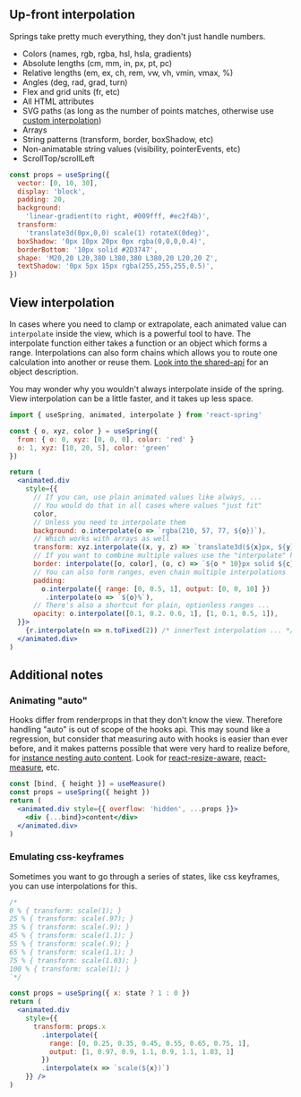 ## Up-front interpolation

Springs take pretty much everything, they don't just handle numbers.

* Colors (names, rgb, rgba, hsl, hsla, gradients)
* Absolute lengths (cm, mm, in, px, pt, pc)
* Relative lengths (em, ex, ch, rem, vw, vh, vmin, vmax, %)
* Angles (deg, rad, grad, turn)
* Flex and grid units (fr, etc)
* All HTML attributes
* SVG paths (as long as the number of points matches, otherwise use [custom interpolation](https://codesandbox.io/embed/lwpkp46om))
* Arrays
* String patterns (transform, border, boxShadow, etc)
* Non-animatable string values (visibility, pointerEvents, etc)
* ScrollTop/scrollLeft

```jsx
const props = useSpring({
  vector: [0, 10, 30],
  display: 'block',
  padding: 20, 
  background:
    'linear-gradient(to right, #009fff, #ec2f4b)', 
  transform: 
    'translate3d(0px,0,0) scale(1) rotateX(0deg)', 
  boxShadow: '0px 10px 20px 0px rgba(0,0,0,0.4)', 
  borderBottom: '10px solid #2D3747', 
  shape: 'M20,20 L20,380 L380,380 L380,20 L20,20 Z', 
  textShadow: '0px 5px 15px rgba(255,255,255,0.5)',
})
```

## View interpolation

In cases where you need to clamp or extrapolate, each animated value can `interpolate` inside the view, which is a powerful tool to have. The interpolate function either takes a function or an object which forms a range. Interpolations can also form chains which allows you to route one calculation into another or reuse them. [Look into the shared-api](/api) for an object description.

You may wonder why you wouldn't always interpolate inside of the spring. View interpolation can be a little faster, and it takes up less space.

```jsx
import { useSpring, animated, interpolate } from 'react-spring'

const { o, xyz, color } = useSpring({
  from: { o: 0, xyz: [0, 0, 0], color: 'red' }
  o: 1, xyz: [10, 20, 5], color: 'green'
})

return (
  <animated.div
    style={{
      // If you can, use plain animated values like always, ...
      // You would do that in all cases where values "just fit"
      color,
      // Unless you need to interpolate them
      background: o.interpolate(o => `rgba(210, 57, 77, ${o})`),
      // Which works with arrays as well
      transform: xyz.interpolate((x, y, z) => `translate3d(${x}px, ${y}px, ${z}px)`),
      // If you want to combine multiple values use the "interpolate" helper
      border: interpolate([o, color], (o, c) => `${o * 10}px solid ${c}`)
      // You can also form ranges, even chain multiple interpolations
      padding:
        o.interpolate({ range: [0, 0.5, 1], output: [0, 0, 10] })
         .interpolate(o => `${o}%`),
      // There's also a shortcut for plain, optionless ranges ...
      opacity: o.interpolate([0.1, 0.2. 0.6, 1], [1, 0.1, 0.5, 1]),
  }}>
    {r.interpolate(n => n.toFixed(2)) /* innerText interpolation ... */ }
  </animated.div>
)
```

## Additional notes

### Animating "auto"

Hooks differ from renderprops in that they don't know the view. Therefore handling "auto" is out of scope of the hooks api. This may sound like a regression, but consider that measuring auto with hooks is easier than ever before, and it makes patterns possible that were very hard to realize before, for [instance nesting auto content](https://twitter.com/0xca0a/status/1094683974679621633). Look for [react-resize-aware](https://github.com/FezVrasta/react-resize-aware), [react-measure](https://github.com/souporserious/react-measure), etc.

```jsx
const [bind, { height }] = useMeasure()
const props = useSpring({ height })
return (
  <animated.div style={{ overflow: 'hidden', ...props }}>
    <div {...bind}>content</div>
  </animated.div>
)
```

### Emulating css-keyframes

Sometimes you want to go through a series of states, like css keyframes, you can use interpolations for this.

```jsx
/*
0 % { transform: scale(1); }
25 % { transform: scale(.97); }
35 % { transform: scale(.9); }
45 % { transform: scale(1.1); }
55 % { transform: scale(.9); }
65 % { transform: scale(1.1); }
75 % { transform: scale(1.03); }
100 % { transform: scale(1); }
`*/

const props = useSpring({ x: state ? 1 : 0 })
return (
  <animated.div
    style={{
      transform: props.x
        .interpolate({
          range: [0, 0.25, 0.35, 0.45, 0.55, 0.65, 0.75, 1],
          output: [1, 0.97, 0.9, 1.1, 0.9, 1.1, 1.03, 1]
        })
        .interpolate(x => `scale(${x})`)
    }} />
)
```